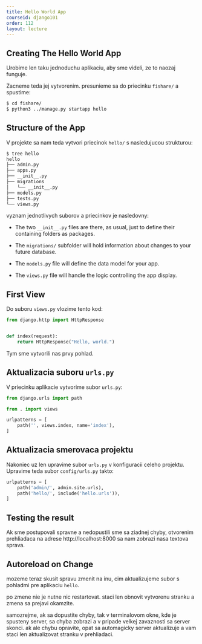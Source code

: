 ```yaml
---
title: Hello World App
courseid: django101
order: 112
layout: lecture
---
```


## Creating The Hello World App

Urobime len taku jednoduchu aplikaciu, aby sme videli, ze to naozaj funguje.

Zacneme teda jej vytvorenim. presunieme sa do priecinku `fishare/` a spustime:

```bash
$ cd fishare/
$ python3 ../manage.py startapp hello
```


## Structure of the App

V projekte sa nam teda vytvori priecinok `hello/` s nasledujucou strukturou:

```bash
$ tree hello
hello
├── admin.py
├── apps.py
├── __init__.py
├── migrations
│   └── __init__.py
├── models.py
├── tests.py
└── views.py
```

vyznam jednotlivych suborov a priecinkov je nasledovny:


* The two `__init__.py` files are there, as usual, just to define their containing folders as packages.

* The `migrations/` subfolder will hold information about changes to your future database.

* The `models.py` file will define the data model for your app.

* The `views.py` file will handle the logic controlling the app display.


## First View

Do suboru `views.py` vlozime tento kod:

```python
from django.http import HttpResponse


def index(request):
    return HttpResponse("Hello, world.")
```

Tym sme vytvorili nas prvy pohlad.


## Aktualizacia suboru `urls.py`

V priecinku aplikacie vytvorime subor `urls.py`:

```python
from django.urls import path

from . import views

urlpatterns = [
    path('', views.index, name='index'),
]
```


## Aktualizacia smerovaca projektu

Nakoniec uz len upravime subor `urls.py` v konfiguracii celeho projektu. Upravime teda subor `config/urls.py` takto:

```python
urlpatterns = [
    path('admin/', admin.site.urls),
    path('hello/', include('hello.urls')),
]
```


## Testing the result

Ak sme postupovali spravne a nedopustili sme sa ziadnej chyby, otvorenim prehliadaca na adrese http://localhost:8000 sa nam zobrazi nasa textova sprava.


## Autoreload on Change

mozeme teraz skusit spravu zmenit na inu, cim aktualizujeme subor s pohladmi pre aplikaciu `hello`.

po zmene nie je nutne nic restartovat. staci len obnovit vytvorenu stranku a zmena sa prejavi okamzite.

samozrejme, ak sa dopustite chyby, tak v terminalovom okne, kde je spusteny server, sa chyba zobrazi a v pripade velkej zavaznosti sa server skonci. ak ale chybu opravite, opat sa automagicky server aktualizuje a vam staci len aktualizovat stranku v prehliadaci.
